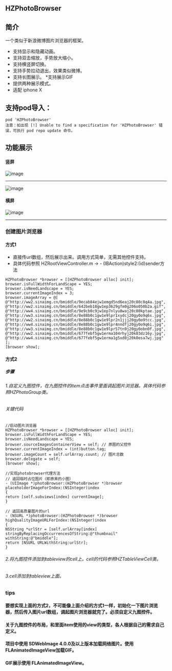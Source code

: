 ## HZPhotoBrowser

## 简介
一个类似于新浪微博图片浏览器的框架。

* 支持显示和隐藏动画。
* 支持双击缩放，手势放大缩小。
* 支持横竖屏切换。
* 支持手势拉动退出，效果类似微博。
* 支持长图展示。
*支持展示GIF
* 提供两种展示模式。
* 适配 iphone X


## 支持pod导入：

```cocoaPods
pod 'HZPhotoBrowser'
注意：如出现 [!] Unable to find a specification for 'HZPhotoBrowser' 错误，可执行 pod repo update 命令。
```


## 功能展示

#### 竖屏
![image](https://github.com/chennyhuang/HZPhotoBrowser/blob/master/1.gif)
<hr/>

![image](https://github.com/chennyhuang/HZPhotoBrowser/blob/master/2.gif)

#### 横屏
![image](https://github.com/chennyhuang/HZPhotoBrowser/blob/master/3.gif)
<hr/>


### 创建图片浏览器
#### 方式1
* 直接传url数组，然后展示出来。调用方式简单，无需其他控件支持。
* 具体代码参照 HZRootViewController.m -> - (IBAction)style2:(id)sender方法
```objc
HZPhotoBrowser *browser = [[HZPhotoBrowser alloc] init];
browser.isFullWidthForLandScape = YES;
browser.isNeedLandscape = YES;
browser.currentImageIndex = 3;
browser.imageArray = @[
@"http://ww2.sinaimg.cn/bmiddle/9ecab84ejw1emgd5nd6eaj20c80c8q4a.jpg",
@"http://ww2.sinaimg.cn/bmiddle/642beb18gw1ep3629gfm0g206o050b2a.gif",
@"http://ww4.sinaimg.cn/bmiddle/9e9cb0c9jw1ep7nlyu8waj20c80kptae.jpg",
@"http://ww3.sinaimg.cn/bmiddle/8e88b0c1gw1e9lpr1xydcj20gy0o9q6s.jpg",
@"http://ww2.sinaimg.cn/bmiddle/8e88b0c1gw1e9lpr2n1jjj20gy0o9tcc.jpg",
@"http://ww4.sinaimg.cn/bmiddle/8e88b0c1gw1e9lpr4nndfj20gy0o9q6i.jpg",
@"http://ww3.sinaimg.cn/bmiddle/8e88b0c1gw1e9lpr57tn9j20gy0obn0f.jpg",
@"http://ww2.sinaimg.cn/bmiddle/677febf5gw1erma104rhyj20k03dz16y.jpg",
@"http://ww4.sinaimg.cn/bmiddle/677febf5gw1erma1g5xd0j20k0esa7wj.jpg"
];
[browser show];
```

#### 方式2
##### 步骤
###### 1.自定义九图控件，在九图控件的item点击事件里面调起图片浏览器。具体代码参照HZPhotoGroup类。
###### 关键代码
```objc
//启动图片浏览器
HZPhotoBrowser *browser = [[HZPhotoBrowser alloc] init];
browser.isFullWidthForLandScape = YES;
browser.isNeedLandscape = YES;
browser.sourceImagesContainerView = self; // 原图的父控件
browser.currentImageIndex = (int)button.tag;
browser.imageCount = self.urlArray.count; // 图片总数
browser.delegate = self;
[browser show];
```
```objc
//实现photobrowser代理方法
// 返回临时占位图片（即原来的小图）
- (UIImage *)photoBrowser:(HZPhotoBrowser *)browser placeholderImageForIndex:(NSInteger)index
{
return [self.subviews[index] currentImage];
}

// 返回高质量图片的url
- (NSURL *)photoBrowser:(HZPhotoBrowser *)browser highQualityImageURLForIndex:(NSInteger)index
{
NSString *urlStr = [self.urlArray[index] stringByReplacingOccurrencesOfString:@"thumbnail" withString:@"bmiddle"];
return [NSURL URLWithString:urlStr];
}
```
###### 2.将九图控件添加到tableview的cell上。cell的代码参照HZTableViewCell类。
###### 3.cell添加到tableview上面。

### tips
#### 要想实现上面的方式2，不可能像上面介绍的方式1一样，初始化一下图片浏览器，然后传入图片url数组，调起图片浏览器就完了。必须自定义九图控件。
#### 关于九图控件的布局，和里面item使用的view的类型，各人根据自己的需求自己定义。
#### 项目中使用 SDWebImage 4.0.0及以上版本加载网络图片。使用FLAnimatedImageView加载GIF。
#### GIF展示使用 FLAnimatedImageView。
